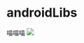 # androidLibs
喵喵喵
[![](https://jitpack.io/v/WuZhaogang/androidLibs.svg)](https://jitpack.io/#WuZhaogang/androidLibs)
